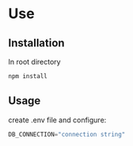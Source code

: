 # Use

## Installation

In root directory

```bash
npm install
```

## Usage
create .env file and configure:

```python
DB_CONNECTION="connection string"